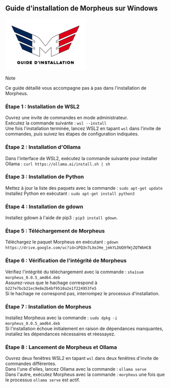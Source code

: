 ## Guide d'installation de Morpheus sur Windows

<img src="/Asset/Installation-Graphics/French/Installation-Guide-French.jpeg" width=50% height=50%>

> [!NOTE]
> Ce guide détaillé vous accompagne pas à pas dans l'installation de Morpheus.

### Étape 1 : Installation de WSL2
Ouvrez une invite de commandes en mode administrateur. \
Exécutez la commande suivante : `wsl --install` \
Une fois l'installation terminée, lancez WSL2 en tapant `wsl` dans l'invite de commandes, puis suivez les étapes de configuration indiquées.

### Étape 2 : Installation d'Ollama
Dans l'interface de WSL2, exécutez la commande suivante pour installer Ollama : `curl https://ollama.ai/install.sh | sh`

### Étape 3 : Installation de Python

Mettez à jour la liste des paquets avec la commande : `sudo apt-get update` \
Installez Python en exécutant : `sudo apt-get install python3`

### Étape 4 : Installation de gdown
Installez gdown à l'aide de pip3 : `pip3 install gdown`.

### Étape 5 : Téléchargement de Morpheus
Téléchargez le paquet Morpheus en exécutant : `gdown https://drive.google.com/uc?id=1PQ3n7LXeJHe_jmkYLDUQ9fWjZQTWbHCB`

### Étape 6 : Vérification de l'intégrité de Morpheus
Vérifiez l'intégrité du téléchargement avec la commande : `sha1sum morpheus_0.0.5_amd64.deb` \
Assurez-vous que le hachage correspond à `b227e7bcb21ec9e8e2b4bf9510a2e1f224953fe5` \
Si le hachage ne correspond pas, interrompez le processus d'installation.

### Étape 7 : Installation de Morpheus
Installez Morpheus avec la commande : `sudo dpkg -i morpheus_0.0.5_amd64.deb` \
Si l'installation échoue initialement en raison de dépendances manquantes, installez les dépendances nécessaires et réessayez.

### Étape 8 : Lancement de Morpheus et Ollama
Ouvrez deux fenêtres WSL2 en tapant `wsl` dans deux fenêtres d'invite de commandes différentes. \
Dans l'une d'elles, lancez Ollama avec la commande : `ollama serve` \
Dans l'autre, exécutez Morpheus avec la commande : `morpheus` une fois que le processus `ollama serve` est actif.